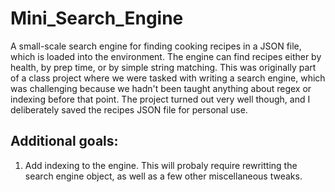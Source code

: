 # Mini_Search_Engine
A small-scale search engine for finding cooking recipes in a JSON file, which is loaded into the environment. The engine can find recipes either by health, by prep time, or by simple string matching. This was originally part of a class project where we were tasked with writing a search engine, which was challenging because we hadn't been taught anything about regex or indexing before that point. The project turned out very well though, and I deliberately saved the recipes JSON file for personal use.  

## Additional goals: 

1. Add indexing to the engine. This will probaly require rewritting the search engine object, as well as a few other miscellaneous tweaks. 
